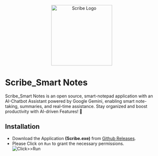 <div align="center">
  <img src="https://github.com/user-attachments/assets/2cd6d398-5c49-4443-9b2d-6e5ed95d9ac7" alt="Scribe Logo" height="200">
</div>

# Scribe_Smart Notes
Scribe_Smart Notes is an open source, smart-notepad application with an AI-Chatbot Assistant powered by Google Gemini, enabling smart note-taking, summaries, and real-time assistance. Stay organized and boost productivity with AI-driven Features! 🚀

## Installation
- Download the Application **(Scribe.exe)** from [Github Releases](https://github.com/Yashvant-Chhapwale/Scribe_Smart-Notes/releases).
- Please Click on `Run` to grant the necessary permissions.<br>
  ![Click>>Run](https://github.com/user-attachments/assets/50b946f7-753d-46f4-9669-c9b53d9da1d5)
